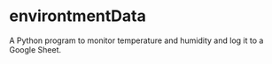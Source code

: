 # environtmentData
A Python program to monitor temperature and humidity and log it to a Google Sheet.
